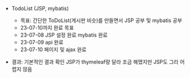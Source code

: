 * TodoList (JSP, mybatis)
  * 목표: 간단한 ToDoList(게시판 비슷)를 만들면서 JSP 공부 및 mybatis 공부
  * 23-07-10까지 완료 목표
  * 23-07-08 JSP 설정 완료 mybatis 완료
  * 23-07-09 api 완료
  * 23-07-10 페이지 및 ajax 완료

* 결과: 기본적인 결과 확인 JSP가 thymeleaf랑 달라 조금 해맸지만 JSP도 그리 어렵지 않음